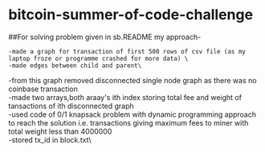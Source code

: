 # bitcoin-summer-of-code-challenge
##For  solving problem given in sb.README my approach-

    -made a graph for transaction of first 500 rows of csv file (as my laptop froze or programme crashed for more data) \
    -made edges between child and parent\
 -from this graph removed disconnected single node graph as there was no coinbase transaction\
 -made two arrays,both araay's ith index storing total fee and  weight of tansactions  of ith disconnected graph\
 -used code of 0/1 knapsack problem with dynamic programming approach to reach the solution i.e. transactions giving maximum fees to miner with total weight less than 4000000\
 -stored tx_id in block.txt\
 

